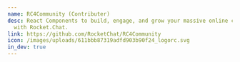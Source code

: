 ```yaml
---
name: RC4Community (Contributer)
desc: React Components to build, engage, and grow your massive online community
  with Rocket.Chat.
link: https://github.com/RocketChat/RC4Community
icon: /images/uploads/611bbb87319adfd903b90f24_logorc.svg
in_dev: true
---
```

